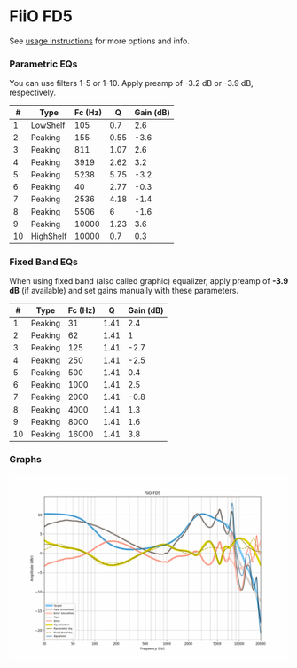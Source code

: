 # FiiO FD5
See [usage instructions](https://github.com/jaakkopasanen/AutoEq#usage) for more options and info.

### Parametric EQs
You can use filters 1-5 or 1-10. Apply preamp of -3.2 dB or -3.9 dB, respectively.

|   # | Type      |   Fc (Hz) |    Q |   Gain (dB) |
|-----|-----------|-----------|------|-------------|
|   1 | LowShelf  |       105 | 0.7  |         2.6 |
|   2 | Peaking   |       155 | 0.55 |        -3.6 |
|   3 | Peaking   |       811 | 1.07 |         2.6 |
|   4 | Peaking   |      3919 | 2.62 |         3.2 |
|   5 | Peaking   |      5238 | 5.75 |        -3.2 |
|   6 | Peaking   |        40 | 2.77 |        -0.3 |
|   7 | Peaking   |      2536 | 4.18 |        -1.4 |
|   8 | Peaking   |      5506 | 6    |        -1.6 |
|   9 | Peaking   |     10000 | 1.23 |         3.6 |
|  10 | HighShelf |     10000 | 0.7  |         0.3 |

### Fixed Band EQs
When using fixed band (also called graphic) equalizer, apply preamp of **-3.9 dB** (if available) and set gains manually with these parameters.

|   # | Type    |   Fc (Hz) |    Q |   Gain (dB) |
|-----|---------|-----------|------|-------------|
|   1 | Peaking |        31 | 1.41 |         2.4 |
|   2 | Peaking |        62 | 1.41 |         1   |
|   3 | Peaking |       125 | 1.41 |        -2.7 |
|   4 | Peaking |       250 | 1.41 |        -2.5 |
|   5 | Peaking |       500 | 1.41 |         0.4 |
|   6 | Peaking |      1000 | 1.41 |         2.5 |
|   7 | Peaking |      2000 | 1.41 |        -0.8 |
|   8 | Peaking |      4000 | 1.41 |         1.3 |
|   9 | Peaking |      8000 | 1.41 |         1.6 |
|  10 | Peaking |     16000 | 1.41 |         3.8 |

### Graphs
![](./FiiO%20FD5.png)
